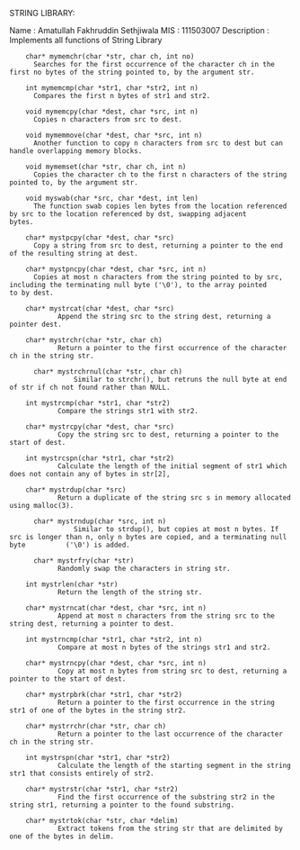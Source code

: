 STRING LIBRARY: 

Name : Amatullah Fakhruddin Sethjiwala
MIS : 111503007	
Description : Implements all functions of String Library


        char* mymemchr(char *str, char ch, int no)
          Searches for the first occurrence of the character ch in the first no bytes of the string pointed to, by the argument str. 	

        int mymemcmp(char *str1, char *str2, int n)
          Compares the first n bytes of str1 and str2.	

        void mymemcpy(char *dest, char *src, int n)
          Copies n characters from src to dest.

        void mymemmove(char *dest, char *src, int n)
          Another function to copy n characters from src to dest but can handle overlapping memory blocks.

        void mymemset(char *str, char ch, int n)
          Copies the character ch to the first n characters of the string pointed to, by the argument str.

        void myswab(char *src, char *dest, int len)
          The function swab copies len bytes from the location referenced by src to the location referenced by dst, swapping adjacent 			bytes.

        char* mystpcpy(char *dest, char *src)
          Copy a string from src to dest, returning a pointer to the end of the resulting string at dest.

        char* mystpncpy(char *dest, char *src, int n)
          Copies at most n characters from the string pointed to by src, including the terminating null byte ('\0'), to the array pointed 		to by dest.

        char* mystrcat(char *dest, char *src)
              	Append the string src to the string dest, returning a pointer dest.

        char* mystrchr(char *str, char ch)
              	Return a pointer to the first occurrence of the character ch in the string str.

	      char* mystrchrnul(char *str, char ch)
		            Similar to strchr(), but retruns the null byte at end of str if ch not found rather than NULL.

        int mystrcmp(char *str1, char *str2)
              	Compare the strings str1 with str2.

        char* mystrcpy(char *dest, char *src)
              	Copy the string src to dest, returning a pointer to the start of dest.

        int mystrcspn(char *str1, char *str2)
              	Calculate the length of the initial segment of str1 which does not contain any of bytes in str[2],

        char* mystrdup(char *src)
              	Return a duplicate of the string src s in memory allocated using malloc(3).

	      char* mystrndup(char *src, int n)
		            Similar to strdup(), but copies at most n bytes. If src is longer than n, only n bytes are copied, and a terminating null byte 			('\0') is added.

 	      char* mystrfry(char *str)
              	Randomly swap the characters in string str.

        int mystrlen(char *str)
              	Return the length of the string str.

        char* mystrncat(char *dest, char *src, int n)
              	Append at most n characters from the string src to the string dest, returning a pointer to dest.

        int mystrncmp(char *str1, char *str2, int n)
              	Compare at most n bytes of the strings str1 and str2.

        char* mystrncpy(char *dest, char *src, int n)
              	Copy at most n bytes from string src to dest, returning a pointer to the start of dest.

        char* mystrpbrk(char *str1, char *str2)
              	Return a pointer to the first occurrence in the string str1 of one of the bytes in the string str2.

        char* mystrrchr(char *str, char ch)
              	Return a pointer to the last occurrence of the character ch in the string str.

        int mystrspn(char *str1, char *str2)
              	Calculate the length of the starting segment in the string str1 that consists entirely of str2.

        char* mystrstr(char *str1, char *str2)
              	Find the first occurrence of the substring str2 in the string str1, returning a pointer to the found substring.

        char* mystrtok(char *str, char *delim)
              	Extract tokens from the string str that are delimited by one of the bytes in delim.
